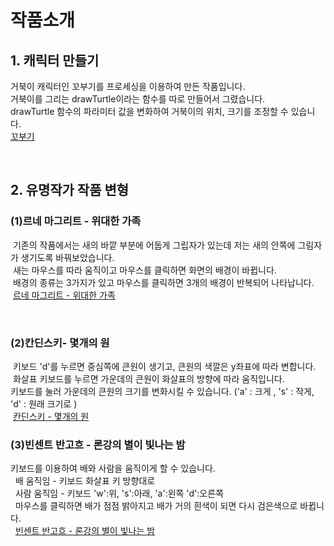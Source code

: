 <html>
<head>
</head>
<body>
<h1>작품소개</h1>
<h2>1. 캐릭터 만들기</h2>
 <p>거북이 캐릭터인 꼬부기를 프로세싱을 이용하여 만든 작품입니다.<br>
 거북이를 그리는 drawTurtle이라는 함수를 따로 만들어서 그렸습니다.<br>
 drawTurtle 함수의 파라미터 값을 변화하여 거북이의 위치, 크기를 조정할 수 있습니다.<br> 
 <a href= "https://jmyoo55.github.io/turtle-1/" title= "꼬부기">꼬부기</a></p>
  <br>
 <h2>2. 유명작가 작품 변형</h2>
  <p><h3>(1)르네 마그리트 - 위대한 가족</h3>
  기존의 작품에서는 새의 바깥 부분에 어둡게 그립자가 있는데 저는 새의 안쪽에 그림자가 생기도록 바꿔보았습니다.<br>
  새는 마우스를 따라 움직이고 마우스를 클릭하면 화면의 배경이 바뀝니다.<br>
  배경의 종류는 3가지가 있고 마우스를 클릭하면 3개의 배경이 반복되어 나타납니다.<br>
  <a href= "https://jmyoo55.github.io/rene/" title = "르네 마그리트- 위대한 가족">르네 마그리트 - 위대한 가족</a></p>
 <br>
  <p><h3>(2)칸딘스키- 몇개의 원</h3>
  키보드 'd'를 누르면 중심쪽에 큰원이 생기고, 큰원의 색깔은 y좌표에 따라 변합니다.<br>
  화살표 키보드를 누르면 가운데의 큰원이 화살표의 방향에 따라 움직입니다.<br>
  키보드를 눌러 가운데의 큰원의 크기를 변화시킬 수 있습니다. ('a' : 크게 , 's' : 작게, 'd' : 원래 크기로 )<br>
  <a href= "https://jmyoo55.github.io/kandinsky/" title = "칸딘스키 - 몇개의 원">칸딘스키 - 몇개의 원</a></p>
  <p><h3>(3)빈센트 반고흐 - 론강의 별이 빛나는 밤</h3>
   키보드를 이용하여 배와 사람을 움직이게 할 수 있습니다.<br>
   배 움직임 - 키보드 화살표 키 방향대로<br>
   사람 움직임 - 키보드 'w':위, 's':아래, 'a':왼쪽 'd':오른쪽<br>
   마우스를 클릭하면 배가 점점 밝아지고 배가 거의 흰색이 되면 다시 검은색으로 바뀝니다.<br>
   <a href= "https://jmyoo55.github.io/vanGogh/" title= "빈센트 반고흐 - 론강의 별이 빛나는 밤">빈센트 반고흐 - 론강의 별이 빛나는 밤</a></p>
 </body>
 </html>
